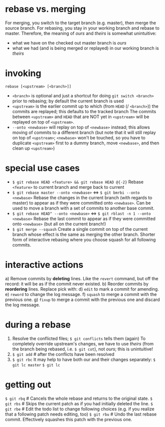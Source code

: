 # rebase vs. merging

For merging, you switch to the target branch (e.g. master), then merge the source branch.
For rebasing, you stay in your working branch and rebase to master.
Therefore, the meaning of _ours_ and _theirs_ is somewhat unintuitive:
* what we have on the checked out master branch is _ours_
* what we had (and is being merged or replayed) in our working branch is _theirs_

# invoking
`rebase [<upstream> [<branch>]]`
* `<branch>` is optional and just a shortcut for doing `git switch <branch>`
  prior to rebasing; by default the current branch is used
* `<upstream>` is the earlier commit up to which (from `HEAD` (/ `<branch>`))
  the commits are replayed; this defaults to the tracked branch
The commits between `<upstream>` and `HEAD` that are NOT yet in `<upstream>`
will be replayed on top of `<upstream>`.
* `--onto <newbase>` will replay on top of `<newbase>` instead; this allows
  moving of commits to a different branch (but note that it will still replay
  on top of `<upstream>`; `<newbase>` won't be touched, so you have to
  duplicate `<upstream>` first to a dummy branch, move `<newbase>`, and then
  clean up `<upstream>`)

# special use cases
* `$ git rebase HEAD <feature> && git rebase HEAD @{-2}`
  Rebase `<feature>` to current branch and merge back to current
* `$ git rebase master --onto <newbase>` <=> `$ git bmrbi --onto <newbase>`
  Rebase the changes in the current branch (with regards to master) to appear
  as if they were committed onto `<newbase>`. Can be used to move a branch with
  a set of commits to another base commit.
* `$ git rebase HEAD^ --onto <newbase>` <=> `$ git rblast -n 1 --onto <newbase>`
  Rebase the last commit to appear as if they were committed onto `<newbase>`
  (but all on the current branch!)
* `$ git merge --squash`
  Create a single commit on top of the current branch whose effect is the same
  as merging the other branch. Shorter form of interactive rebasing where you
  choose squash for all following commits.

# interactive actions

a) Remove commits by **deleting** lines. Like the `revert` command, but off the
   record: it will be as if the commit never existed.
b) Reorder commits by **reordering** lines.
Replace pick with:
d) `edit` to mark a commit for amending.
e) `reword` to change the log message.
f) `squash` to merge a commit with the previous one.
g) `fixup` to merge a commit with the previous one and discard the log message.

# during a rebase

1. Resolve the conflicted files; `$ git conflicts` tells them (again)
   To completely override upstream's changes, we have to use _theirs_ (from the
   branch being rebased, i.e. `$ git cot`), not _ours_; this is unintuitive!
2. `$ git add` # after the conflicts have been resolved
3. `$ git rbc`
It may help to have both our and their changes separately:
`$ git lc master`
`$ git lc`

# getting out

`$ git rbq` # Cancels the whole rebase and returns to the original state.
`$ git rbs` # Skips the current patch as if you had initially deleted the line.
`$ git rbe` # Edit the todo list to change following choices (e.g. if you realize that a following patch needs editing, too)
`$ git rbu` # Undo the last rebase commit. Effectively squashes this patch with the previous one.
